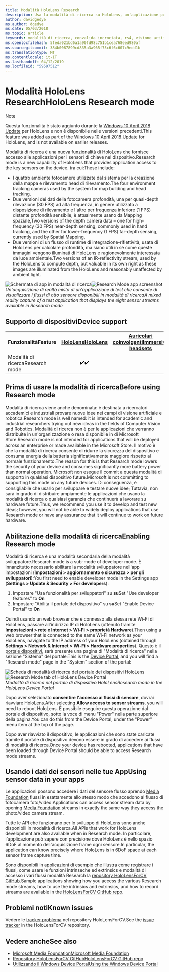 ```yaml
---
title: Modalità HoloLens Research
description: Usa la modalità di ricerca su HoloLens, un'applicazione può accedere ai flussi di sensore chiave dispositivo (profondità, l'ambiente di rilevamento e runtime di integrazione-riflettività).
author: davidgedye
ms.author: dgedye
ms.date: 05/03/2018
ms.topic: article
keywords: modalità di ricerca, convalida incrociata, rs4, visione artificiale, ricerca, HoloLens
ms.openlocfilehash: 5feda021bd6a1a90fd98c751b1cea768eed980af
ms.sourcegitcommit: 384b0087899cd835a3a965f75c6f6c607c9edd1b
ms.translationtype: MT
ms.contentlocale: it-IT
ms.lasthandoff: 04/12/2019
ms.locfileid: "59597512"
---
```

# <a name="hololens-research-mode"></a><span data-ttu-id="4f97a-104">Modalità HoloLens Research</span><span class="sxs-lookup"><span data-stu-id="4f97a-104">HoloLens Research mode</span></span>

> [!NOTE]
> <span data-ttu-id="4f97a-105">Questa funzionalità è stato aggiunto durante la [Windows 10 April 2018 Update](release-notes-april-2018.md) per HoloLens e non è disponibile nelle versioni precedenti.</span><span class="sxs-lookup"><span data-stu-id="4f97a-105">This feature was added as part of the [Windows 10 April 2018 Update](release-notes-april-2018.md) for HoloLens, and is not available on earlier releases.</span></span>

<span data-ttu-id="4f97a-106">Modalità di ricerca è una nuova funzionalità di HoloLens che fornisce accesso alle applicazioni per i sensori di chiave nel dispositivo.</span><span class="sxs-lookup"><span data-stu-id="4f97a-106">Research mode is a new capability of HoloLens that provides application access to the key sensors on the device.</span></span> <span data-ttu-id="4f97a-107">tra cui:</span><span class="sxs-lookup"><span data-stu-id="4f97a-107">These include:</span></span>
- <span data-ttu-id="4f97a-108">I quattro ambiente fotocamere utilizzate dal sistema per la creazione della mappa e rilevamento head di rilevamento.</span><span class="sxs-lookup"><span data-stu-id="4f97a-108">The four environment tracking cameras used by the system for map building and head tracking.</span></span>
- <span data-ttu-id="4f97a-109">Due versioni dei dati della fotocamera profondità, una per quasi-depth rilevazione (30 FPS) ad alta frequenza, in genere utilizzato a disposizione di rilevamento e l'altro per frequenza inferiore (1 FPS) distante profondità sensibile, è attualmente usano da Mapping spaziale,</span><span class="sxs-lookup"><span data-stu-id="4f97a-109">Two versions of the depth camera data – one for high-frequency (30 FPS) near-depth sensing, commonly used in hand tracking, and the other for lower-frequency (1 FPS) far-depth sensing, currently used by Spatial Mapping,</span></span>
- <span data-ttu-id="4f97a-110">Due versioni di un flusso di runtime di integrazione-riflettività, usata di HoloLens per calcolare profondità, ma siano utili in sé come queste immagini vengono illuminati di HoloLens e ragionevolmente interessata da luce ambientale.</span><span class="sxs-lookup"><span data-stu-id="4f97a-110">Two versions of an IR-reflectivity stream, used by the HoloLens to compute depth, but valuable in its own right as these images are illuminated from the HoloLens and reasonably unaffected by ambient light.</span></span>

<span data-ttu-id="4f97a-111">![Schermata di app in modalità di ricerca](images/sensor-stream-viewer.jpg)</span><span class="sxs-lookup"><span data-stu-id="4f97a-111">![Research Mode app screenshot](images/sensor-stream-viewer.jpg)</span></span><br>
<span data-ttu-id="4f97a-112">*Un'acquisizione di realtà mista di un'applicazione di test che consente di visualizzare i flussi di otto sensore disponibili in modalità di ricerca*</span><span class="sxs-lookup"><span data-stu-id="4f97a-112">*A mixed reality capture of a test application that displays the eight sensor streams available in Research mode*</span></span>

## <a name="device-support"></a><span data-ttu-id="4f97a-113">Supporto di dispositivi</span><span class="sxs-lookup"><span data-stu-id="4f97a-113">Device support</span></span>

<table>
<tr>
<th><span data-ttu-id="4f97a-114">Funzionalità</span><span class="sxs-lookup"><span data-stu-id="4f97a-114">Feature</span></span></th><th style="width:150px"> <span data-ttu-id="4f97a-115"><a href="hololens-hardware-details.md">HoloLens</a></span><span class="sxs-lookup"><span data-stu-id="4f97a-115"><a href="hololens-hardware-details.md">HoloLens</a></span></span></th><th style="width:150px"> <span data-ttu-id="4f97a-116"><a href="immersive-headset-hardware-details.md">Auricolari coinvolgenti</a></span><span class="sxs-lookup"><span data-stu-id="4f97a-116"><a href="immersive-headset-hardware-details.md">Immersive headsets</a></span></span></th>
</tr><tr>
<td> <span data-ttu-id="4f97a-117">Modalità di ricerca</span><span class="sxs-lookup"><span data-stu-id="4f97a-117">Research mode</span></span></td><td style="text-align: center;"> <span data-ttu-id="4f97a-118">✔️</span><span class="sxs-lookup"><span data-stu-id="4f97a-118">✔️</span></span></td><td style="text-align: center;"></td>
</tr>
</table>

## <a name="before-using-research-mode"></a><span data-ttu-id="4f97a-119">Prima di usare la modalità di ricerca</span><span class="sxs-lookup"><span data-stu-id="4f97a-119">Before using Research mode</span></span>

<span data-ttu-id="4f97a-120">Modalità di ricerca viene anche denominata: è destinata a ricercatori accademici e industriali provare nuove idee nei campi di visione artificiale e robotica.</span><span class="sxs-lookup"><span data-stu-id="4f97a-120">Research mode is well named: it is intended for academic and industrial researchers trying out new ideas in the fields of Computer Vision and Robotics.</span></span>  <span data-ttu-id="4f97a-121">Modalità di ricerca non è per le applicazioni che verranno distribuite in un'organizzazione o resa disponibile in di Microsoft Store.</span><span class="sxs-lookup"><span data-stu-id="4f97a-121">Research mode is not intended for applications that will be deployed across an enterprise or made available in the Microsoft Store.</span></span> <span data-ttu-id="4f97a-122">Il motivo è che la modalità di ricerca consente di ridurre la sicurezza del dispositivo e consuma energia della batteria significativamente maggiore rispetto al normale funzionamento.</span><span class="sxs-lookup"><span data-stu-id="4f97a-122">The reason for this is that Research mode lowers the security of your device and consumes significantly more battery power than normal operation.</span></span> <span data-ttu-id="4f97a-123">Microsoft non esegue il commit a questa modalità di supporto in qualsiasi dispositivo future.</span><span class="sxs-lookup"><span data-stu-id="4f97a-123">Microsoft is not committing to supporting this mode on any future devices.</span></span> <span data-ttu-id="4f97a-124">Di conseguenza, è consigliabile che usarlo per sviluppare e testare nuove idee; Tuttavia, non sarà in grado di distribuire ampiamente le applicazioni che usano la modalità di ricerca o qualsiasi garanzia che continuerà a lavorare su hardware future.</span><span class="sxs-lookup"><span data-stu-id="4f97a-124">Thus, we recommend you use it to develop and test new ideas; however, you will not be able to widely deploy applications that use Research mode or have any assurance that it will continue to work on future hardware.</span></span>

## <a name="enabling-research-mode"></a><span data-ttu-id="4f97a-125">Abilitazione della modalità di ricerca</span><span class="sxs-lookup"><span data-stu-id="4f97a-125">Enabling Research mode</span></span>

<span data-ttu-id="4f97a-126">Modalità di ricerca è una modalità secondaria della modalità sviluppatore.</span><span class="sxs-lookup"><span data-stu-id="4f97a-126">Research mode is a sub-mode of developer mode.</span></span> <span data-ttu-id="4f97a-127">È innanzitutto necessario abilitare la modalità sviluppatore nell'app impostazioni (**Impostazioni > aggiornamento e sicurezza > per gli sviluppatori**):</span><span class="sxs-lookup"><span data-stu-id="4f97a-127">You first need to enable developer mode in the Settings app (**Settings > Update & Security > For developers**):</span></span>

1. <span data-ttu-id="4f97a-128">Impostare "Usa funzionalità per sviluppatori" su **su**</span><span class="sxs-lookup"><span data-stu-id="4f97a-128">Set "Use developer features" to **On**</span></span>
2. <span data-ttu-id="4f97a-129">Impostare "Abilita il portale del dispositivo" su **su**</span><span class="sxs-lookup"><span data-stu-id="4f97a-129">Set "Enable Device Portal" to **On**</span></span>

<span data-ttu-id="4f97a-130">Quindi usando un web browser che è connesso alla stessa rete Wi-Fi di HoloLens, passare all'indirizzo IP di HoloLens (ottenuto tramite **Impostazioni > rete e Internet > Wi-Fi > proprietà Hardware**).</span><span class="sxs-lookup"><span data-stu-id="4f97a-130">Then using a web browser that is connected to the same Wi-Fi network as your HoloLens, navigate to the IP address of your HoloLens (obtained through **Settings > Network & Internet > Wi-Fi > Hardware properties**).</span></span> <span data-ttu-id="4f97a-131">Questo è il [portale dispositivi](using-the-windows-device-portal.md), sarà presente una pagina di "Modalità di ricerca" nella sezione "Sistema" del portale:</span><span class="sxs-lookup"><span data-stu-id="4f97a-131">This is the [Device Portal](using-the-windows-device-portal.md), and you will find a "Research mode" page in the "System" section of the portal:</span></span>

<span data-ttu-id="4f97a-132">![Scheda di modalità di ricerca del portale dei dispositivi HoloLens](images/ResearchModeDevPortal.png)</span><span class="sxs-lookup"><span data-stu-id="4f97a-132">![Research Mode tab of HoloLens Device Portal](images/ResearchModeDevPortal.png)</span></span><br>
<span data-ttu-id="4f97a-133">*Modalità di ricerca nel portale di dispositivo HoloLens*</span><span class="sxs-lookup"><span data-stu-id="4f97a-133">*Research mode in the HoloLens Device Portal*</span></span>

<span data-ttu-id="4f97a-134">Dopo aver selezionato **consentire l'accesso ai flussi di sensore**, dovrai riavviare HoloLens.</span><span class="sxs-lookup"><span data-stu-id="4f97a-134">After selecting **Allow access to sensor streams**, you will need to reboot HoloLens.</span></span> <span data-ttu-id="4f97a-135">È possibile eseguire questa operazione dal portale di dispositivo, sotto la voce di menu "Power" nella parte superiore della pagina.</span><span class="sxs-lookup"><span data-stu-id="4f97a-135">You can do this from the Device Portal, under the "Power" menu item at the top of the page.</span></span>

<span data-ttu-id="4f97a-136">Dopo aver riavviato il dispositivo, le applicazioni che sono state caricate tramite il portale di dispositivo devono essere in grado di accedere ai flussi di modalità di ricerca.</span><span class="sxs-lookup"><span data-stu-id="4f97a-136">Once your device has rebooted, applications that have been loaded through Device Portal should be able to access Research mode streams.</span></span>

## <a name="using-sensor-data-in-your-apps"></a><span data-ttu-id="4f97a-137">Usando i dati dei sensori nelle tue App</span><span class="sxs-lookup"><span data-stu-id="4f97a-137">Using sensor data in your apps</span></span>

<span data-ttu-id="4f97a-138">Le applicazioni possono accedere i dati del sensore flusso aprendo [Media Foundation](https://msdn.microsoft.com/library/windows/desktop/ms694197) flussi in esattamente allo stesso modo che accedono al flusso di fotocamera foto/video.</span><span class="sxs-lookup"><span data-stu-id="4f97a-138">Applications can access sensor stream data by opening [Media Foundation](https://msdn.microsoft.com/library/windows/desktop/ms694197) streams in exactly the same way they access the photo/video camera stream.</span></span> 

<span data-ttu-id="4f97a-139">Tutte le API che funzionano per lo sviluppo di HoloLens sono anche disponibili in modalità di ricerca.</span><span class="sxs-lookup"><span data-stu-id="4f97a-139">All APIs that work for HoloLens development are also available when in Research mode.</span></span> <span data-ttu-id="4f97a-140">In particolare, l'applicazione può sapere con precisione dove HoloLens è nello spazio 6DoF al momento dell'acquisizione frame ogni sensore.</span><span class="sxs-lookup"><span data-stu-id="4f97a-140">In particular, the application can know precisely where HoloLens is in 6DoF space at each sensor frame capture time.</span></span>

<span data-ttu-id="4f97a-141">Sono disponibili in applicazioni di esempio che illustra come registrare i flussi, come usare le funzioni intrinseche ed extrinsics e modalità di accesso i vari flussi modalità Research la [repository HoloLensForCV GitHub](https://github.com/Microsoft/HoloLensForCV).</span><span class="sxs-lookup"><span data-stu-id="4f97a-141">Sample applications showing how you access the various Research mode streams, how to use the intrinsics and extrinsics, and how to record streams are available in the [HoloLensForCV GitHub repo](https://github.com/Microsoft/HoloLensForCV).</span></span>

## <a name="known-issues"></a><span data-ttu-id="4f97a-142">Problemi noti</span><span class="sxs-lookup"><span data-stu-id="4f97a-142">Known issues</span></span>

<span data-ttu-id="4f97a-143">Vedere le [tracker problema](https://github.com/Microsoft/HololensForCV/issues) nel repository HoloLensForCV.</span><span class="sxs-lookup"><span data-stu-id="4f97a-143">See the [issue tracker](https://github.com/Microsoft/HololensForCV/issues) in the HoloLensForCV repository.</span></span>

## <a name="see-also"></a><span data-ttu-id="4f97a-144">Vedere anche</span><span class="sxs-lookup"><span data-stu-id="4f97a-144">See also</span></span>

* [<span data-ttu-id="4f97a-145">Microsoft Media Foundation</span><span class="sxs-lookup"><span data-stu-id="4f97a-145">Microsoft Media Foundation</span></span>](https://msdn.microsoft.com/library/windows/desktop/ms694197)
* [<span data-ttu-id="4f97a-146">Repository HoloLensForCV GitHub</span><span class="sxs-lookup"><span data-stu-id="4f97a-146">HoloLensForCV GitHub repo</span></span>](https://github.com/Microsoft/HoloLensForCV)
* [<span data-ttu-id="4f97a-147">Utilizzando il Windows Device Portal</span><span class="sxs-lookup"><span data-stu-id="4f97a-147">Using the Windows Device Portal</span></span>](using-the-windows-device-portal.md)
